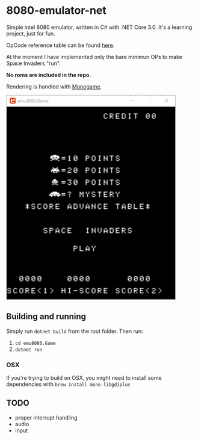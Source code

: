 # 8080-emulator-net

Simple intel 8080 emulator, written in C# with .NET Core 3.0. It's a learning project, just for fun.

OpCode reference table can be found [here](http://www.emulator101.com/reference/8080-by-opcode.html).

At the moment I have implemented only the bare minimun OPs to make Space Invaders "run".

**No roms are included in the repo.**

Rendering is handled with [Monogame](http://www.monogame.net/).

![Space Invaders](https://raw.githubusercontent.com/mizrael/8080-emulator-net/master/screenshots/space_invaders1.png)

## Building and running
Simply run `dotnet build` from the root folder. Then run:
1. `cd emu8080.Game`
1. `dotnet run`

### OSX
If you're trying to build on OSX, you might need to install some dependencies with `brew install mono-libgdiplus`

## TODO
- proper interrupt handling
- audio
- input